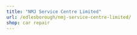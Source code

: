 ```yaml
---
title: "NMJ Service Centre Limited"
url: /edlesborough/nmj-service-centre-limited/
shop: car repair
---
```

